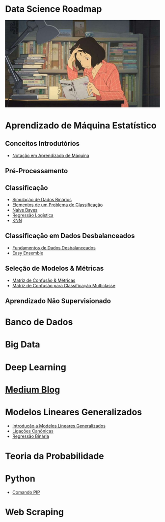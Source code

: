 # Data Science Roadmap

![](study-anime.jpg)

# Aprendizado de Máquina Estatístico

## Conceitos Introdutórios

- [Notação em Aprendizado de Máquina](https://github.com/zheage/Data-Science/blob/4432f42ae38fa9cf8556b17246299267da35266c/Aprendizado%20de%20M%C3%A1quina%20Estat%C3%ADstico/Conceitos%20Introdut%C3%B3rios/Nota%C3%A7%C3%A3o%20em%20Aprendizado%20de%20M%C3%A1quina.ipynb)

## Pré-Processamento

## Classificação
 
- [Simulação de Dados Binários]()
- [Elementos de um Problema de Classificação]()
- [Naive Bayes](https://github.com/zheage/Data-Science/blob/4cf8543c8d73375be16c981cf5a7bdc9e69bdd21/Aprendizado%20de%20M%C3%A1quina%20Estat%C3%ADstico/Classifica%C3%A7%C3%A3o/Naive%20Bayes/Naive%20Bayes.ipynb)
- [Regressão Logística](https://github.com/zheage/Data-Science/blob/4cf8543c8d73375be16c981cf5a7bdc9e69bdd21/Aprendizado%20de%20M%C3%A1quina%20Estat%C3%ADstico/Classifica%C3%A7%C3%A3o/Regress%C3%A3o%20Log%C3%ADstica/Regress%C3%A3o%20Log%C3%ADstica.ipynb)
- [KNN](https://github.com/zheage/Data-Science/blob/30002fe60172f557689ab225459c8bdfd4052912/Aprendizado%20de%20M%C3%A1quina%20Estat%C3%ADstico/Classifica%C3%A7%C3%A3o/KNN/KNN.ipynb)

## Classificação em Dados Desbalanceados

- [Fundamentos de Dados Desbalanceados](https://github.com/zheage/Data-Science/blob/8d7ddd11f78d46d1ab40be1c9136222053ec09d8/Aprendizado%20de%20M%C3%A1quina%20Estat%C3%ADstico/Classifica%C3%A7%C3%A3o%20com%20Dados%20Desbalanceados/Fundamentos%20de%20Dados%20Desbalanceados.ipynb)
- [Easy Ensemble](https://github.com/zheage/Data-Science/blob/8d7ddd11f78d46d1ab40be1c9136222053ec09d8/Aprendizado%20de%20M%C3%A1quina%20Estat%C3%ADstico/Classifica%C3%A7%C3%A3o%20com%20Dados%20Desbalanceados/Easy%20Ensemble.ipynb)

## Seleção de Modelos & Métricas

- [Matriz de Confusão & Métricas](https://github.com/zheage/Data-Science/blob/9bdf08ef2a3b1a0154c20258184203b8a2d792be/Aprendizado%20de%20M%C3%A1quina%20Estat%C3%ADstico/Sele%C3%A7%C3%A3o%20de%20Modelos%20%26%20M%C3%A9tricas/Matriz%20de%20Confus%C3%A3o.ipynb)
- [Matriz de Confusão para Classificação Multiclasse](https://github.com/zheage/Data-Science/blob/29d2d348c38ffa1f0f125f801c56595f02797112/Aprendizado%20de%20M%C3%A1quina%20Estat%C3%ADstico/Sele%C3%A7%C3%A3o%20de%20Modelos%20%26%20M%C3%A9tricas/Matriz%20de%20Confus%C3%A3o%20para%20Classifica%C3%A7%C3%A3o%20Multiclasse.ipynb)

## Aprendizado Não Supervisionado

# Banco de Dados

# Big Data

# Deep Learning

# [Medium Blog](https://medium.com/@heage)

# Modelos Lineares Generalizados

- [Introdução a Modelos Lineares Generalizados](https://github.com/zheage/Data-Science/blob/4432f42ae38fa9cf8556b17246299267da35266c/Modelos%20Lineares%20Generalizados/Introdu%C3%A7%C3%A3o/Introdu%C3%A7%C3%A3o%20a%20Modelos%20Lineares%20Generalizados.ipynb)
- [Ligações Canônicas](https://github.com/zheage/Data-Science/blob/4432f42ae38fa9cf8556b17246299267da35266c/Modelos%20Lineares%20Generalizados/Liga%C3%A7%C3%B5es%20Can%C3%B4nicas/Liga%C3%A7%C3%B5es%20Can%C3%B4nicas.ipynb)
- [Regressão Binária]()

# Teoria da Probabilidade

# Python

- [Comando PIP](https://github.com/zheage/Data-Science/blob/b2fc78cfe4d30f66ea7b82f702a9a12df3b4a17d/Python/Comando%20PIP/Comando%20PIP.ipynb)

# Web Scraping